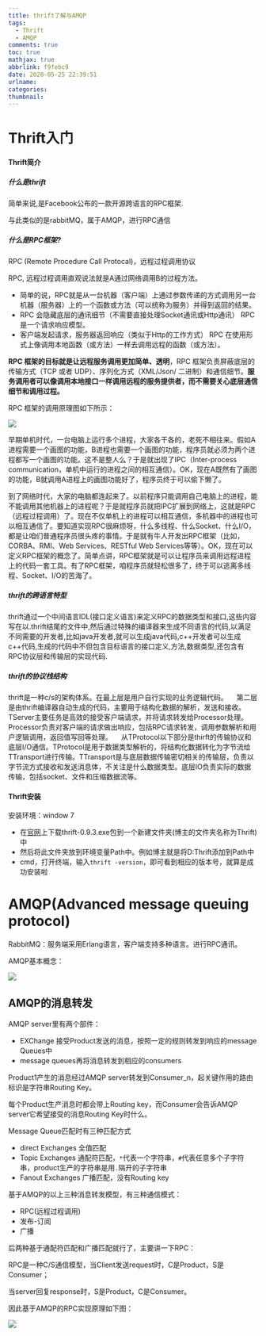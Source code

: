 ```yaml
---
title: thrift了解与AMQP
tags:
  - Thrift
  - AMQP
comments: true
toc: true
mathjax: true
abbrlink: f9febc9
date: 2020-05-25 22:39:51
urlname:
categories:
thumbnail:
---
```


# Thrift入门

#### Thrift简介

##### 什么是thrift

简单来说,是Facebook公布的一款开源跨语言的RPC框架.

与此类似的是rabbitMQ，属于AMQP，进行RPC通信

##### 什么是RPC框架?

RPC (Remote Procedure Call Protocal)，远程过程调用协议

RPC, 远程过程调用直观说法就是A通过网络调用B的过程方法。

- 简单的说，RPC就是从一台机器（客户端）上通过参数传递的方式调用另一台机器（服务器）上的一个函数或方法（可以统称为服务）并得到返回的结果。
- RPC 会隐藏底层的通讯细节（不需要直接处理Socket通讯或Http通讯） RPC 是一个请求响应模型。
- 客户端发起请求，服务器返回响应（类似于Http的工作方式） RPC 在使用形式上像调用本地函数（或方法）一样去调用远程的函数（或方法）。

**RPC 框架的目标就是让远程服务调用更加简单、透明**，RPC 框架负责屏蔽底层的传输方式（TCP 或者 UDP）、序列化方式（XML/Json/ 二进制）和通信细节。**服务调用者可以像调用本地接口一样调用远程的服务提供者，而不需要关心底层通信细节和调用过程。**

RPC 框架的调用原理图如下所示：

![](https://pic.downk.cc/item/5fb4deffb18d62711359873d.jpg)

早期单机时代，一台电脑上运行多个进程，大家各干各的，老死不相往来。假如A进程需要一个画图的功能，B进程也需要一个画图的功能，程序员就必须为两个进程都写一个画图的功能。这不是整人么？于是就出现了IPC（Inter-process communication，单机中运行的进程之间的相互通信）。OK，现在A既然有了画图的功能，B就调用A进程上的画图功能好了，程序员终于可以偷下懒了。

到了网络时代，大家的电脑都连起来了。以前程序只能调用自己电脑上的进程，能不能调用其他机器上的进程呢？于是就程序员就把IPC扩展到网络上，这就是RPC（远程过程调用）了。现在不仅单机上的进程可以相互通信，多机器中的进程也可以相互通信了。要知道实现RPC很麻烦呀，什么多线程、什么Socket、什么I/O，都是让咱们普通程序员很头疼的事情。于是就有牛人开发出RPC框架（比如，CORBA、RMI、Web Services、RESTful Web Services等等）。OK，现在可以定义RPC框架的概念了。简单点讲，RPC框架就是可以让程序员来调用远程进程上的代码一套工具。有了RPC框架，咱程序员就轻松很多了，终于可以逃离多线程、Socket、I/O的苦海了。

##### thrift的跨语言特型

thrift通过一个中间语言IDL(接口定义语言)来定义RPC的数据类型和接口,这些内容写在以.thrift结尾的文件中,然后通过特殊的编译器来生成不同语言的代码,以满足不同需要的开发者,比如java开发者,就可以生成java代码,c++开发者可以生成c++代码,生成的代码中不但包含目标语言的接口定义,方法,数据类型,还包含有RPC协议层和传输层的实现代码.

##### thrift的协议栈结构

thrift是一种c/s的架构体系。在最上层是用户自行实现的业务逻辑代码。
 　第二层是由thrift编译器自动生成的代码，主要用于结构化数据的解析，发送和接收。TServer主要任务是高效的接受客户端请求，并将请求转发给Processor处理。Processor负责对客户端的请求做出响应，包括RPC请求转发，调用参数解析和用户逻辑调用，返回值写回等处理。
 　从TProtocol以下部分是thirft的传输协议和底层I/O通信。TProtocol是用于数据类型解析的，将结构化数据转化为字节流给TTransport进行传输。TTransport是与底层数据传输密切相关的传输层，负责以字节流方式接收和发送消息体，不关注是什么数据类型。底层IO负责实际的数据传输，包括socket、文件和压缩数据流等。

#### Thrift安装

安装环境：window 7

- 在[官网](https://link.jianshu.com?t=http://archive.apache.org/dist/thrift/0.9.3/)上下载thrift-0.9.3.exe包到一个新建文件夹(博主的文件夹名称为Thrift)中
- 然后将此文件夹放到环境变量Path中。例如博主就是将D:Thrift添加到Path中
- cmd，打开终端，输入`thrift -version`，即可看到相应的版本号，就算是成功安装啦

# AMQP(Advanced message queuing protocol)

RabbitMQ：服务端采用Erlang语言，客户端支持多种语言。进行RPC通讯。

AMQP基本概念：

![](https://pic.downk.cc/item/5f0433f714195aa5947e67cb.png)

## AMQP的消息转发

AMQP server里有两个部件：

- EXChange 接受Product发送的消息，按照一定的规则转发到响应的message Queues中
- message queues再将消息转发到相应的consumers

Product1产生的消息经过AMQP server转发到Consumer_n，起关键作用的路由标识是字符串Routing Key。

每个Product生产消息时都会带上Routing key，而Consumer会告诉AMQP server它希望接受的消息Routing Key时什么。

Message Queue匹配时有三种匹配方式

- direct Exchanges 全值匹配
- Topic Exchanges 通配符匹配，`*`代表一个字符串，`#`代表任意多个子字符串，product生产的字符串是用`.`隔开的子字符串
- Fanout Exchanges 广播匹配，没有Routing key

基于AMQP的以上三种消息转发模型，有三种通信模式：

- RPC(远程过程调用)
- 发布-订阅
- 广播

后两种基于通配符匹配和广播匹配就行了，主要讲一下RPC：

RPC是一种C/S通信模型，当Client发送request时，C是Product，S是Consumer；

当server回复response时，S是Product，C是Consumer。

因此基于AMQP的RPC实现原理如下图：

![](https://pic.downk.cc/item/5f043a0c14195aa59480f992.png)